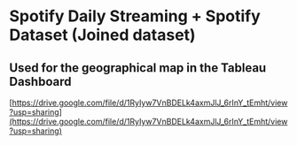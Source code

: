 # Spotify Daily Streaming + Spotify Dataset (Joined dataset)

## Used for the geographical map in the Tableau Dashboard
[https://drive.google.com/file/d/1RyIyw7VnBDELk4axmJlJ_6rInY_tEmht/view?usp=sharing](https://drive.google.com/file/d/1RyIyw7VnBDELk4axmJlJ_6rInY_tEmht/view?usp=sharing)
